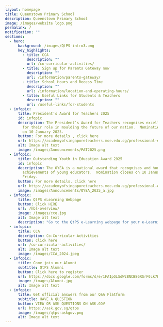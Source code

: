 ```yaml
---
layout: homepage
title: Queenstown Primary School
description: Queenstown Primary School
image: /images/website logo.png
permalink: /
notification: ""
sections:
  - hero:
      background: /images/QtPS-intro3.png
      key_highlights:
        - title: CCA
          description: ""
          url: /co-curricular-activities/
        - title: Sign up for Parents Gateway now
          description: ""
          url: /information/parents-gateway/
        - title: School Hours and Recess Time
          description: ""
          url: /information/location-and-operating-hours/
        - title: Useful Links for Students & Teachers
          description: ""
          url: /useful-links/for-students
  - infopic:
      title: President's Award for Teachers 2025
      id: infopic
      description: The President’s Award for Teachers recognises excellent educators
        for their role in moulding the future of our nation.  Nomination closes
        on 10 January 2025.
      button: For more details , click here
      url: https://academyofsingaporeteachers.moe.edu.sg/professional-excellence/presidents-award-for-teachers/overview/
      alt: Image alt text
      image: /images/Announcements/PAT2025.png
  - infopic:
      title: Outstanding Youth in Education Award 2025
      id: infopic
      description: The OYEA is a national award that recognises and honours the
        achievements of young educators.  Nomination closes on 10 January 2025,
        Friday.
      button: For more details, click here
      url: https://academyofsingaporeteachers.moe.edu.sg/professional-excellence/oyea/overview/
      image: /images/Announcements/OYEA_2025_a.jpg
  - infopic:
      title: QtPS eLearning Webpage
      button: Click HERE
      url: /hbl-overview/
      image: /images/cce.jpg
      alt: Image alt text
      description: "Go to the QtPS e-Learning webpage for your e-Learning instructions:"
  - infopic:
      title: CCA
      description: Co-Curricular Activities
      button: click here
      url: /co-curricular-activities/
      alt: Image alt text
      image: /images/CCA_2024.jpeg
  - infopic:
      title: Come join our Alumni
      subtitle: QtPS Alumni
      button: Click here to register
      url: https://docs.google.com/forms/d/e/1FAIpQLSdWz8NCB86RSrF0Lk7EuBSM2300rasnztuvwINCNBsIRKX2rg/viewform
      image: /images/Alumni.jpg
      alt: Image alt text
  - infopic:
      title: Get official answers from our Q&A Platform
      subtitle: HAVE A QUESTION
      button: VIEW OR ASK QUESTIONS ON ASK.GOV
      url: https://ask.gov.sg/qtps
      image: /images/qtps-askgov.png
      alt: Image alt text
---
```


